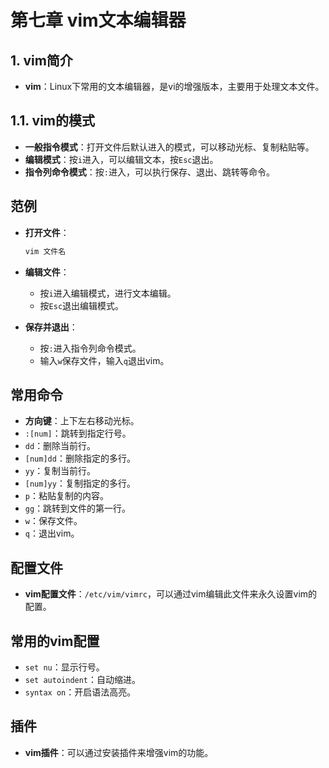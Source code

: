 # 第七章 vim文本编辑器

## 1. vim简介
- **vim**：Linux下常用的文本编辑器，是vi的增强版本，主要用于处理文本文件。

## 1.1. vim的模式
- **一般指令模式**：打开文件后默认进入的模式，可以移动光标、复制粘贴等。
- **编辑模式**：按`i`进入，可以编辑文本，按`Esc`退出。
- **指令列命令模式**：按`:`进入，可以执行保存、退出、跳转等命令。

## 范例
- **打开文件**：
  ```bash
  vim 文件名
  ```

- **编辑文件**：
  - 按`i`进入编辑模式，进行文本编辑。
  - 按`Esc`退出编辑模式。

- **保存并退出**：
  - 按`:`进入指令列命令模式。
  - 输入`w`保存文件，输入`q`退出vim。

## 常用命令
- **方向键**：上下左右移动光标。
- `:[num]`：跳转到指定行号。
- `dd`：删除当前行。
- `[num]dd`：删除指定的多行。
- `yy`：复制当前行。
- `[num]yy`：复制指定的多行。
- `p`：粘贴复制的内容。
- `gg`：跳转到文件的第一行。
- `w`：保存文件。
- `q`：退出vim。

## 配置文件
- **vim配置文件**：`/etc/vim/vimrc`，可以通过vim编辑此文件来永久设置vim的配置。

## 常用的vim配置
- `set nu`：显示行号。
- `set autoindent`：自动缩进。
- `syntax on`：开启语法高亮。

## 插件
- **vim插件**：可以通过安装插件来增强vim的功能。
